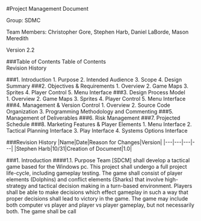 #Project Management Document

Group: SDMC

Team Members: Christopher Gore, Stephen Harb, Daniel LaBorde, Mason Meredith

Version 2.2

###Table of Contents
Table of Contents  
Revision History

###1. Introduction
    1. Purpose
    2. Intended Audience
    3. Scope
    4. Design Summary
###2. Objectives & Requirements
    1. Overview
    2. Game Maps 
    3. Sprites
    4. Player Control 
    5. Menu Interface
###3. Design Process Model  
    1. Overview
    2. Game Maps 
    3. Sprites
    4. Player Control 
    5. Menu Interface
###4. Management & Version Control
    1. Overview
    2. Source Code Organization
    3. Programming Methodology and Commenting
###5. Management of Deliverables
###6. Risk Management
###7. Projected Schedule
###8. Marketing Features & Player Elements
    1. Menu Interface
    2. Tactical Planning Interface
    3. Play Interface
    4. Systems Options Interface

###Revision History
|Name|Date|Reason for Changes|Version|
|---|---|---|---|
|Stephen Harb|10/31|Creation of Document|1.0|



###1. Introduction
####1.1. Purpose
Team [SDCM] shall develop a tactical game based for the Windows pc. This project shall undergo a full project life-cycle, including gameplay testing. The game shall consist of player elements (Dolphins) and conflict elements (Sharks) that involve high-strategy and tactical decision making in a turn-based environment. Players shall be able to make decisions which effect gameplay in such a way that proper decisions shall lead to victory in the game. The game may include both computer vs player and player vs player gameplay, but not necessarily both. The game shall be call


